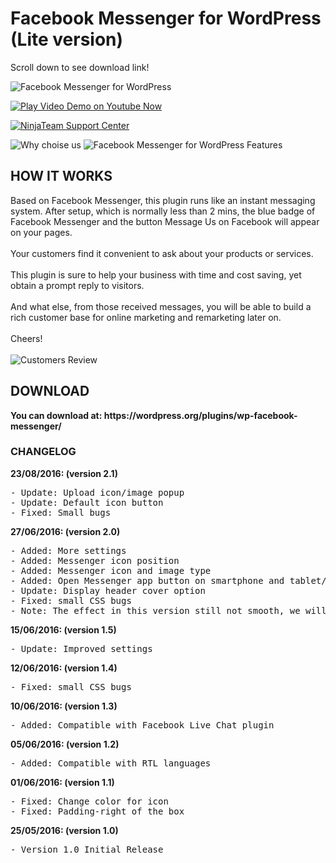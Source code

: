 # Facebook Messenger for WordPress (Lite version)

Scroll down to see download link!

<img src="http://demo.ninjateam.org/data/messenger/intro-03.png" alt="Facebook Messenger for WordPress">

<a href="https://youtu.be/aRQNIANfxYY"><img src="http://demo.ninjateam.org/data/messenger/play-video-demo-03.png" alt="Play Video Demo on Youtube Now"></a>

<a href="https://ninja.ticksy.com/"><img src="https://ninjateam.org/demo/data/messenger/support-01.png" alt="NinjaTeam Support Center"></a>

<img src="http://demo.ninjateam.org/data/messenger/why-02.png" alt="Why choise us">

<img src="http://demo.ninjateam.org/data/messenger/features-04.png" alt="Facebook Messenger for WordPress Features">

<h2>HOW IT WORKS</h2>
Based on Facebook Messenger, this plugin runs like an instant messaging system. After setup, which is normally less than 2 mins, the blue badge of Facebook Messenger and the button Message Us on Facebook will appear on your pages.
<br><br>
Your customers find it convenient to ask about your products or services. 
<br><br>
This plugin is sure to help your business with time and cost saving, yet obtain a prompt reply to visitors. 
<br><br>
And what else, from those received messages, you will be able to build a rich customer base for online marketing and remarketing later on.
 <br><br>
Cheers!
<br><br>

<img src="http://demo.ninjateam.org/data/messenger/review-01.png" alt="Customers Review">

<h2>DOWNLOAD</h2>
<strong>You can download at: https://wordpress.org/plugins/wp-facebook-messenger/</strong>

<h3 id="item-description__changelog">CHANGELOG</h3>
<strong>23/08/2016: (version 2.1)</strong>
<pre>- Update: Upload icon/image popup
- Update: Default icon button
- Fixed: Small bugs</pre>


<strong>27/06/2016: (version 2.0)</strong>
<pre>- Added: More settings
- Added: Messenger icon position
- Added: Messenger icon and image type
- Added: Open Messenger app button on smartphone and tablet/ipad
- Update: Display header cover option
- Fixed: small CSS bugs
- Note: The effect in this version still not smooth, we will update it soon.</pre>

<strong>15/06/2016: (version 1.5)</strong>
<pre>- Update: Improved settings</pre>

<strong>12/06/2016: (version 1.4)</strong>
<pre>- Fixed: small CSS bugs</pre>

<strong>10/06/2016: (version 1.3)</strong>
<pre>- Added: Compatible with Facebook Live Chat plugin</pre>

<strong>05/06/2016: (version 1.2)</strong>
<pre>- Added: Compatible with RTL languages</pre>

<strong>01/06/2016: (version 1.1)</strong>
<pre>- Fixed: Change color for icon
- Fixed: Padding-right of the box</pre>

<strong>25/05/2016: (version 1.0)</strong>
<pre>- Version 1.0 Initial Release</pre>
